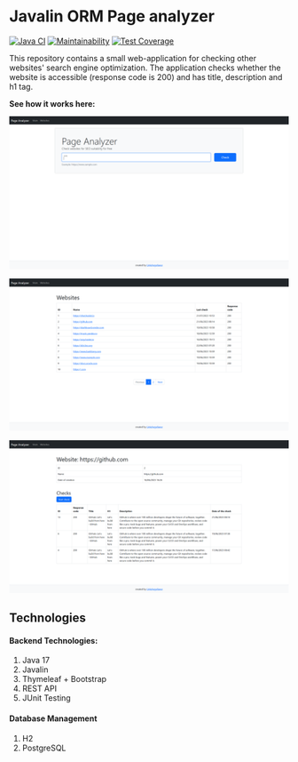 # Javalin ORM Page analyzer
[![Java CI](https://github.com/Linkshegelianer/Javalin-ORM-webapp/workflows/Java%20CI/badge.svg)](https://github.com/Linkshegelianer/Javalin-ORM-webapp/actions/workflows/java-ci.yml) [![Maintainability](https://api.codeclimate.com/v1/badges/f76532f7cd880f8ed1aa/maintainability)](https://codeclimate.com/github/Linkshegelianer/Javalin-ORM-webapp/maintainability) [![Test Coverage](https://api.codeclimate.com/v1/badges/f76532f7cd880f8ed1aa/test_coverage)](https://codeclimate.com/github/Linkshegelianer/Javalin-ORM-webapp/test_coverage)

This repository contains a small web-application for checking other websites' search engine optimization. The application checks whether the website is accessible (response code is 200) and has title, description and h1 tag.


**See how it works here:**
<p style="text-align: center;"><img src="https://github.com/Linkshegelianer/Javalin-ORM-webapp/blob/main/app/src/main/resources/screenshots/1.png"></p>
<p style="text-align: center;"><img src="https://github.com/Linkshegelianer/Javalin-ORM-webapp/blob/main/app/src/main/resources/screenshots/2.png"></p>
<p style="text-align: center;"><img src="https://github.com/Linkshegelianer/Javalin-ORM-webapp/blob/main/app/src/main/resources/screenshots/3.png"></p>


##  Technologies 
#### Backend Technologies:
1. Java 17
1. Javalin
1. Thymeleaf + Bootstrap
1. REST API
1. JUnit Testing
#### Database Management
1. H2
1. PostgreSQL
